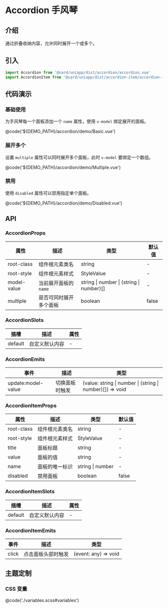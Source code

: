 # Accordion 手风琴

## 介绍

通过折叠收纳内容，允许同时展开一个或多个。

## 引入

```ts
import Accordion from '@sard/uniapp/dist/accordion/accordion.vue'
import AccordionItem from '@sard/uniapp/dist/accordion-item/accordion-item.vue'
```

## 代码演示

### 基础使用

为手风琴每一个面板添加一个 `name` 属性，使用 `v-model` 绑定展开的面板。

@code('${DEMO_PATH}/accordion/demo/Basic.vue')

### 展开多个

设置 `multiple` 属性可以同时展开多个面板，此时 `v-model` 要绑定一个数组。

@code('${DEMO_PATH}/accordion/demo/Multiple.vue')

### 禁用

使用 `disabled` 属性可以禁用指定单个面板。

@code('${DEMO_PATH}/accordion/demo/Disabled.vue')

## API

### AccordionProps

| 属性        | 描述                   | 类型                                     | 默认值 |
| ----------- | ---------------------- | ---------------------------------------- | ------ |
| root-class  | 组件根元素类名         | string                                   | -      |
| root-style  | 组件根元素样式         | StyleValue                               | -      |
| model-value | 当前展开面板的 `name`  | string \| number \| (string \| number)[] | -      |
| multiple    | 是否可同时展开多个面板 | boolean                                  | false  |

### AccordionSlots

| 插槽    | 描述           | 属性 |
| ------- | -------------- | ---- |
| default | 自定义默认内容 | -    |

### AccordionEmits

| 事件               | 描述           | 类型                                                      |
| ------------------ | -------------- | --------------------------------------------------------- |
| update:model-value | 切换面板时触发 | (value: string \| number \| (string \| number)[]) => void |

### AccordionItemProps

| 属性       | 描述           | 类型             | 默认值 |
| ---------- | -------------- | ---------------- | ------ |
| root-class | 组件根元素类名 | string           | -      |
| root-style | 组件根元素样式 | StyleValue       | -      |
| title      | 面板标题       | string           | -      |
| value      | 面板的值       | string           | -      |
| name       | 面板的唯一标识 | string \| number | -      |
| disabled   | 禁用面板       | boolean          | false  |

### AccordionItemSlots

| 插槽    | 描述           | 属性 |
| ------- | -------------- | ---- |
| default | 自定义默认内容 | -    |

### AccordionItemEmits

| 事件  | 描述               | 类型                 |
| ----- | ------------------ | -------------------- |
| click | 点击面板头部时触发 | (event: any) => void |

## 主题定制

### CSS 变量

@code('./variables.scss#variables')
